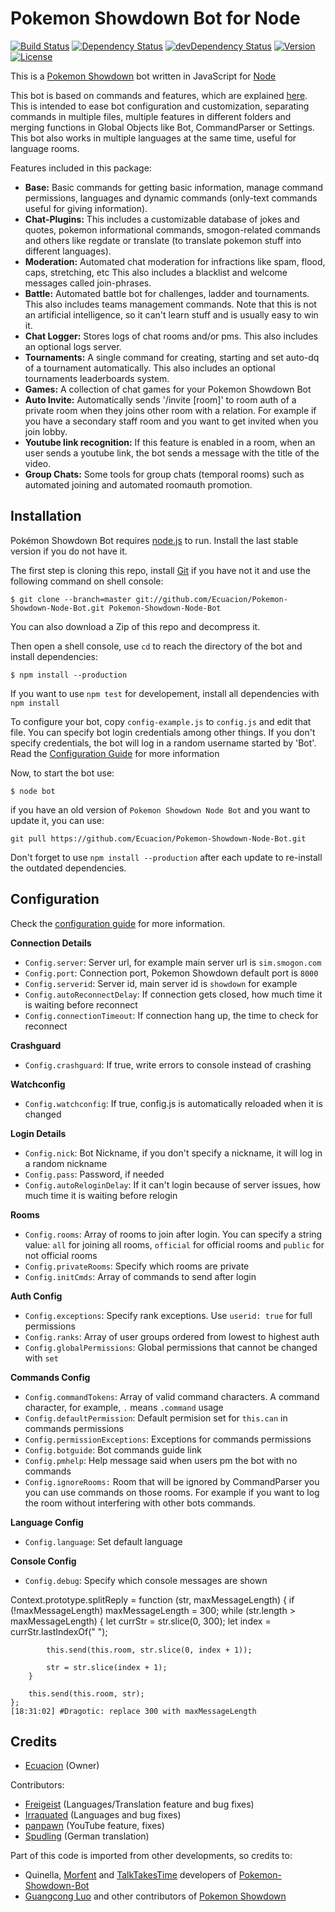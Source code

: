 ﻿Pokemon Showdown Bot for Node
====================

[![Build Status](https://travis-ci.org/Ecuacion/Pokemon-Showdown-Node-Bot.svg)](https://travis-ci.org/Ecuacion/Pokemon-Showdown-Node-Bot)
[![Dependency Status](https://david-dm.org/Ecuacion/Pokemon-Showdown-Node-Bot.svg)](https://david-dm.org/Ecuacion/Pokemon-Showdown-Node-Bot)
[![devDependency Status](https://david-dm.org/Ecuacion/Pokemon-Showdown-Node-Bot/dev-status.svg)](https://david-dm.org/Ecuacion/Pokemon-Showdown-Node-Bot#info=devDependencies)
[![Version](https://img.shields.io/badge/version-0.7.2-orange.svg)](https://github.com/Ecuacion/Pokemon-Showdown-Node-Bot#pokemon-showdown-bot-for-node)
[![License](https://img.shields.io/badge/license-MIT-blue.svg?style=flat)](http://opensource.org/licenses/MIT)

This is a [Pokemon Showdown](https://github.com/Zarel/Pokemon-Showdown) bot written in JavaScript for [Node](http://nodejs.org/)

This bot is based on commands and features, which are explained [here](https://github.com/Ecuacion/Pokemon-Showdown-Node-Bot/blob/master/DEVELOPMENT.md). This is intended to ease bot configuration and customization, separating commands in multiple files, multiple features in different folders and merging functions in Global Objects like Bot, CommandParser or Settings. This bot also works in multiple languages at the same time, useful for language rooms.

Features included in this package:
 - **Base:** Basic commands for getting basic information, manage command permissions, languages and dynamic commands (only-text commands useful for giving information).
 - **Chat-Plugins:** This includes a customizable database of jokes and quotes, pokemon informational commands, smogon-related commands and others like regdate or translate (to translate pokemon stuff into different languages).
 - **Moderation:** Automated chat moderation for infractions like spam, flood, caps, stretching, etc  This also includes a blacklist and welcome messages called join-phrases.
 - **Battle:** Automated battle bot for challenges, ladder and tournaments. This also includes teams management commands. Note that this is not an artificial intelligence, so it can't learn stuff and is usually easy to win it.
 - **Chat Logger:** Stores logs of chat rooms and/or pms. This also includes an optional logs server.
 - **Tournaments:** A single command for creating, starting and set auto-dq of a tournament automatically. This also includes an optional tournaments leaderboards system.
 - **Games:** A collection of chat games for your Pokemon Showdown Bot
 - **Auto Invite:** Automatically sends '/invite [room]' to room auth of a private room when they joins other room with a relation. For example if you have a secondary staff room and you want to get invited when you join lobby.
 - **Youtube link recognition:** If this feature is enabled in a room, when an user sends a youtube link, the bot sends a message with the title of the video.
 - **Group Chats:** Some tools for group chats (temporal rooms) such as automated joining and automated roomauth promotion.
 

Installation
------------

Pokémon Showdown Bot requires [node.js](http://nodejs.org/) to run. Install the last stable version if you do not have it.

The first step is cloning this repo, install [Git](https://git-scm.com/) if you have not it and use the following command on shell console:
```
$ git clone --branch=master git://github.com/Ecuacion/Pokemon-Showdown-Node-Bot.git Pokemon-Showdown-Node-Bot
```
You can also download a Zip of this repo and decompress it.

Then open a shell console, use `cd` to reach the directory of the bot and install dependencies:
```
$ npm install --production
```
If you want to use `npm test` for developement, install all dependencies with `npm install`

To configure your bot, copy `config-example.js` to `config.js` and edit that file. You can specify bot login credentials among other things. If you don't specify credentials, the bot will log in a random username started by 'Bot'. Read the [Configuration Guide](https://github.com/Ecuacion/Pokemon-Showdown-Node-Bot/blob/master/CONFIGGUIDE.md) for more information

Now, to start the bot use:
```
$ node bot
```

if you have an old version of `Pokemon Showdown Node Bot` and you want to update it, you can use: 
```
git pull https://github.com/Ecuacion/Pokemon-Showdown-Node-Bot.git
```
Don't forget to use `npm install --production` after each update to re-install the outdated dependencies.

Configuration
------------

Check the [configuration guide](https://github.com/Ecuacion/Pokemon-Showdown-Node-Bot/blob/master/CONFIGGUIDE.md) for more information.

**Connection Details**
 - `Config.server`: Server url, for example main server url is `sim.smogon.com`
 - `Config.port`: Connection port, Pokemon Showdown default port is `8000`
 - `Config.serverid`: Server id, main server id is `showdown` for example
 - `Config.autoReconnectDelay`: If connection gets closed, how much time it is waiting before reconnect
 - `Config.connectionTimeout`: If connection hang up, the time to check for reconnect

**Crashguard**
 - `Config.crashguard`: If true, write errors to console instead of crashing

**Watchconfig**
 - `Config.watchconfig`: If true, config.js is automatically reloaded when it is changed

**Login Details**
 - `Config.nick`: Bot Nickname, if you don't specify a nickname, it will log in a random nickname
 - `Config.pass`: Password, if needed
 - `Config.autoReloginDelay`: If it can't login because of server issues, how much time it is waiting before relogin

**Rooms**
 - `Config.rooms`: Array of rooms to join after login. You can specify a string value: `all` for joining all rooms, `official` for official rooms and `public` for not official rooms 
 - `Config.privateRooms`: Specify which rooms are private
 - `Config.initCmds`: Array of commands to send after login

**Auth Config**
 - `Config.exceptions`: Specify rank exceptions. Use `userid: true` for full permissions
 - `Config.ranks`: Array of user groups ordered from lowest to highest auth
 - `Config.globalPermissions`: Global permissions that cannot be changed with `set`

**Commands Config**
 - `Config.commandTokens`: Array of valid command characters. A command character, for example, `.` means `.command` usage
 - `Config.defaultPermission`: Default permision set for `this.can` in commands permissions
 - `Config.permissionExceptions`: Exceptions for commands permissions
 - `Config.botguide`: Bot commands guide link
 - `Config.pmhelp`: Help message said when users pm the bot with no commands
 - `Config.ignoreRooms:` Room that will be ignored by CommandParser you you can use commands on those rooms. For example if you want to log the room without interfering with other bots commands. 

**Language Config**
 - `Config.language`: Set default language

**Console Config**
 - `Config.debug`: Specify which console messages are shown




Context.prototype.splitReply = function (str, maxMessageLength) {
		if (!maxMessageLength) maxMessageLength = 300;
		while (str.length > maxMessageLength) {
			let currStr = str.slice(0, 300);
			let index = currStr.lastIndexOf(" ");

			this.send(this.room, str.slice(0, index + 1));
			
			str = str.slice(index + 1);
		}
		
		this.send(this.room, str);
	};
    [18:31:02] #Dragotic: replace 300 with maxMessageLength


Credits
-----------

 - [Ecuacion](https://github.com/Ecuacion/) (Owner)
 
Contributors:

 - [Freigeist](https://github.com/Freigeist) (Languages/Translation feature and bug fixes)
 - [Irraquated](https://github.com/Irraquated) (Languages and bug fixes)
 - [panpawn](https://github.com/panpawn) (YouTube feature, fixes)
 - [Spudling](https://github.com/Spudling) (German translation)

Part of this code is imported from other developments, so credits to:
		
 - Quinella, [Morfent](https://github.com/Morfent) and [TalkTakesTime](https://github.com/TalkTakesTime) developers of [Pokemon-Showdown-Bot](https://github.com/TalkTakesTime/Pokemon-Showdown-Bot)
 - [Guangcong Luo](https://github.com/Zarel) and other contributors of [Pokemon Showdown](https://github.com/Zarel/Pokemon-Showdown)
